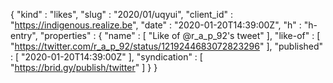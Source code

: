 {
  "kind" : "likes",
  "slug" : "2020/01/uqyui",
  "client_id" : "https://indigenous.realize.be",
  "date" : "2020-01-20T14:39:00Z",
  "h" : "h-entry",
  "properties" : {
    "name" : [ "Like of @r_a_p_92's tweet" ],
    "like-of" : [ "https://twitter.com/r_a_p_92/status/1219244683072823296" ],
    "published" : [ "2020-01-20T14:39:00Z" ],
    "syndication" : [ "https://brid.gy/publish/twitter" ]
  }
}
